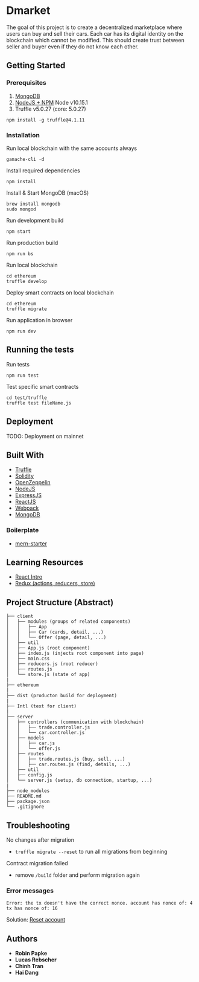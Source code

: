 # Dmarket

The goal of this project is to create a decentralized marketplace where users can buy and sell their cars. Each car has its digital identity on the blockchain which cannot be modified. This should create trust between seller and buyer even if they do not know each other.

## Getting Started

### Prerequisites

1.  [MongoDB](https://docs.mongodb.com/manual/administration/install-community/)
2.  [NodeJS + NPM](https://nodejs.org/en/download/package-manager/) Node v10.15.1
3.  Truffle v5.0.27 (core: 5.0.27)

```
npm install -g truffle@4.1.11
```

### Installation

Run local blockchain with the same accounts always 

```
ganache-cli -d
```

Install required dependencies

```
npm install
```

Install & Start MongoDB (macOS)

```
brew install mongodb
sudo mongod
```

Run development build

```
npm start
```

Run production build

```
npm run bs
```

Run local blockchain

```
cd ethereum
truffle develop
```

Deploy smart contracts on local blockchain

```
cd ethereum
truffle migrate
```

Run application in browser

```
npm run dev
```

## Running the tests

Run tests

```
npm run test
```

Test specific smart contracts

```
cd test/truffle 
truffle test fileName.js 
```

## Deployment

TODO: Deployment on mainnet

## Built With

* [Truffle](http://truffleframework.com/)
* [Solidity](https://solidity.readthedocs.io/en/v0.4.23/)
* [OpenZeppelin](https://openzeppelin.org/)
* [NodeJS](https://nodejs.org/en/)
* [ExpressJS](http://expressjs.com/de/)
* [ReactJS](https://reactjs.org)
* [Webpack](https://webpack.js.org)
* [MongoDB](https://www.mongodb.com)

### Boilerplate

* [mern-starter](https://github.com/Hashnode/mern-starter)

## Learning Resources

* [React Intro](https://reactjs.org/tutorial/tutorial.html)
* [Redux (actions, reducers, store)](https://redux.js.org)

## Project Structure (Abstract)

```
├── client
│   ├── modules (groups of related components)
│   │   ├── App
│   │   ├── Car (cards, detail, ...)
│   │   └── Offer (page, detail, ...)
│   ├── util
│   ├── App.js (root component)
│   ├── index.js (injects root component into page)
│   ├── main.css
│   ├── reducers.js (root reducer)
│   ├── routes.js
│   └── store.js (state of app)
|
├── ethereum
|
├── dist (producton build for deployment)
|
├── Intl (text for client)
|
├── server
│   ├── controllers (communication with blockchain)
│   │   ├── trade.controller.js
│   │   └── car.controller.js
│   ├── models
│   │   ├── car.js
│   │   └── offer.js
│   ├── routes
│   │   ├── trade.routes.js (buy, sell, ...)
│   │   ├── car.routes.js (find, details, ...)
│   ├── util
│   ├── config.js
│   └── server.js (setup, db connection, startup, ...)
|
├── node_modules
├── README.md
├── package.json
└── .gitignore
```

## Troubleshooting
No changes after migration
* `truffle migrate --reset` to run all migrations from beginning

Contract migration failed
* remove `/build` folder and perform migration again

### Error messages
	Error: the tx doesn't have the correct nonce. account has nonce of: 4 tx has nonce of: 16
Solution: [Reset account](https://stackoverflow.com/questions/45585735/testrpc-ganache-the-tx-doesnt-have-the-correct-nonce)

## Authors

* **Robin Papke**
* **Lucas Rebscher**
* **Chinh Tran**
* **Hai Dang**
